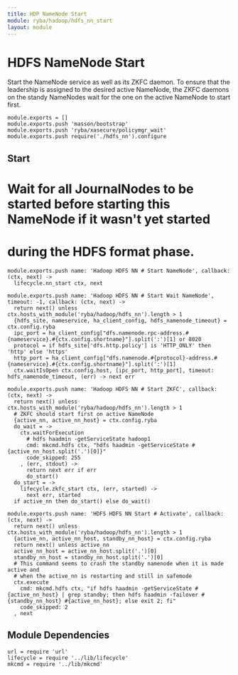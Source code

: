 ```yaml
---
title: HDP NameNode Start
module: ryba/hadoop/hdfs_nn_start
layout: module
---
```


# HDFS NameNode Start

Start the NameNode service as well as its ZKFC daemon. To ensure that the 
leadership is assigned to the desired active NameNode, the ZKFC daemons on
the standy NameNodes wait for the one on the active NameNode to start first.

    module.exports = []
    module.exports.push 'masson/bootstrap'
    module.exports.push 'ryba/xasecure/policymgr_wait'
    module.exports.push require('./hdfs_nn').configure

## Start

# Wait for all JournalNodes to be started before starting this NameNode if it wasn't yet started
# during the HDFS format phase.

    module.exports.push name: 'Hadoop HDFS NN # Start NameNode', callback: (ctx, next) ->
      lifecycle.nn_start ctx, next

    module.exports.push name: 'Hadoop HDFS NN # Start Wait NameNode', timeout: -1, callback: (ctx, next) ->
      return next() unless ctx.hosts_with_module('ryba/hadoop/hdfs_nn').length > 1
      {hdfs_site, nameservice, ha_client_config, hdfs_namenode_timeout} = ctx.config.ryba
      ipc_port = ha_client_config["dfs.namenode.rpc-address.#{nameservice}.#{ctx.config.shortname}"].split(':')[1] or 8020
      protocol = if hdfs_site['dfs.http.policy'] is 'HTTP_ONLY' then 'http' else 'https'
      http_port = ha_client_config["dfs.namenode.#{protocol}-address.#{nameservice}.#{ctx.config.shortname}"].split(':')[1]
      ctx.waitIsOpen ctx.config.host, [ipc_port, http_port], timeout: hdfs_namenode_timeout, (err) -> next err

    module.exports.push name: 'Hadoop HDFS NN # Start ZKFC', callback: (ctx, next) ->
      return next() unless ctx.hosts_with_module('ryba/hadoop/hdfs_nn').length > 1
      # ZKFC should start first on active NameNode
      {active_nn, active_nn_host} = ctx.config.ryba
      do_wait = ->
        ctx.waitForExecution
          # hdfs haadmin -getServiceState hadoop1
          cmd: mkcmd.hdfs ctx, "hdfs haadmin -getServiceState #{active_nn_host.split('.')[0]}"
          code_skipped: 255
        , (err, stdout) ->
          return next err if err
          do_start()
      do_start = ->
        lifecycle.zkfc_start ctx, (err, started) ->
          next err, started
      if active_nn then do_start() else do_wait()

    module.exports.push name: 'HDFS HDFS NN Start # Activate', callback: (ctx, next) ->
      return next() unless ctx.hosts_with_module('ryba/hadoop/hdfs_nn').length > 1
      {active_nn, active_nn_host, standby_nn_host} = ctx.config.ryba
      return next() unless active_nn
      active_nn_host = active_nn_host.split('.')[0]
      standby_nn_host = standby_nn_host.split('.')[0]
      # This command seems to crash the standby namenode when it is made active and
      # when the active_nn is restarting and still in safemode
      ctx.execute
        cmd: mkcmd.hdfs ctx, "if hdfs haadmin -getServiceState #{active_nn_host} | grep standby; then hdfs haadmin -failover #{standby_nn_host} #{active_nn_host}; else exit 2; fi"
        code_skipped: 2
      , next

## Module Dependencies

    url = require 'url'
    lifecycle = require '../lib/lifecycle'
    mkcmd = require '../lib/mkcmd'

